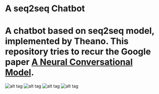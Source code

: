 # A seq2seq Chatbot
A chatbot based on seq2seq model, implemented by Theano.
This repository tries to recur the Google paper [A Neural Conversational Model](http://arxiv.org/abs/1506.05869).
========

![alt tag](https://github.com/AceTseng/chatbot-seq2seq/blob/master/pics/Training%20Phase.jpg)
![alt tag](https://github.com/AceTseng/chatbot-seq2seq/blob/master/pics/Eval.jpg)
![alt tag](https://github.com/AceTseng/chatbot-seq2seq/blob/master/pics/Data%20Stream%20Batch.jpg)
![alt tag](https://github.com/AceTseng/chatbot-seq2seq/blob/master/pics/Data%20Stream%20Online.jpg)
